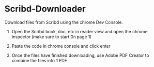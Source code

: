 # Scribd-Downloader
Download files from Scribd using the chrome Dev Console.

1. Open the Scribd book, doc, etc in reader view and open the chrome inspector (make sure to start 0n page 1)
2. Paste the code in chrome console and click enter

3. Once the files have finished downloading, use Adobe PDF Creator to combine the files into 1 PDF
